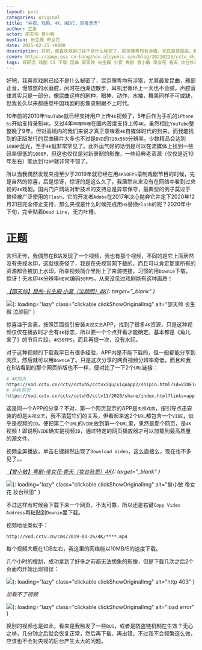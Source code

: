 ```yaml
---
layout: post
categories: original
title: "央视、戏剧、4K、HEVC，惊喜连连"
author: 立泉
actor: 邵天帅 曾小敏
mention: 长生殿 帝女花
date: 2021-02-25 +0800
description: 好吧，我喜欢戏剧已经不是什么秘密了，昆京豫粤均有涉猎，尤其最爱昆曲，雅部正音，慢悠悠的水磨腔，闲时在西湖边散步，耳机里循环上一天也不会腻。声腔音律其实只是一部分，像昆曲这样的剧种，眼神、动作、水袖，舞美同样不可或缺，但我长久以来都感觉中国戏剧的影像录制跟不上时代。
cover: https://apqx.oss-cn-hangzhou.aliyuncs.com/blog/20210225/cctv_4k_download.webp
tags: 碎碎念 戏剧 CS 下载 昆曲 邵天帅 长生殿 小宴 粤剧 曾小敏 帝女花 香夭 妆台秋思
---
```


好吧，我喜欢戏剧已经不是什么秘密了，昆京豫粤均有涉猎，尤其最爱昆曲，雅部正音，慢悠悠的水磨腔，闲时在西湖边散步，耳机里循环上一天也不会腻。声腔音律其实只是一部分，像昆曲这样的剧种，眼神、动作、水袖，舞美同样不可或缺，但我长久以来都感觉中国戏剧的影像录制跟不上时代。

10年前的2010年`YouTube`就已经支持用户上传`4K`视频了，5年后作为手机的`iPhone 6s`开始支持录制`4K`，又过4年`哔哩哔哩`在国内首度支持上传`4K`，虽然相比`YouTube`整整晚了9年，但对高墙内的我们来说才真正意味着`4K`自媒体时代的到来。而我能找到的正版发行的昆曲碟片大多也不过是`DVD`的`720x560`分辨率，少数精品会达到`1080P`蓝光，至于`4K`就非常罕见了。此外运气好的话倒是可以在流媒体上找到一些码率很低的`1080P`，但这也仅仅是对新录制的影像，一些经典老资源（仅仅是近10年左右）能达到`720P`就非常不错了。

所以当我偶然发现央视至少于2019年就已经在用`4K50FPS`录制戏剧节目的时候，先是自然的惊喜，后是惊讶，惊讶的是这么久了，我居然从来没有在网络中看到过央视的`4K`戏剧。国内门户网站对新技术的支持总是异常保守，最典型的例子莫过于曾经被广泛使用的`Flash`，它的开发者`Adobe`在2017年决心抛弃它并定下2020年12月31日完全停止支持，那么央视是什么时候完成用`H5`替换`Flash`的呢？2020年中下旬，完全贴着`Dead Line`，无力吐槽。

# 正题

言归正传，我偶然在B站发现了一个视频，我也有那个视频，不同的是它上面居然没有央视水印，这就很奇怪了，我是在央视官网下载的，而且可以肯定那里所有的资源都会被加上水印。所幸视频简介里附上了来源链接，习惯的用`Downie`下载，惊讶！无水印`4K`分辨率`HEVC`编码`50FPS`，从来没见过戏剧能有这种画质！

*[【邵天帅】昆曲-长生殿·小宴（泣颜回）4K](https://www.bilibili.com/video/BV1Ly4y1J7YZ?share_source=copy_web){: target="_blank" }*

![](https://apqx.oss-cn-hangzhou.aliyuncs.com/blog/20210225/shaotianshuai_qiyanhui_4k.webp){: loading="lazy" class="clickable clickShowOriginalImg" alt="邵天帅 长生殿 泣颜回" }

惊喜溢于言表，按照页面指引安装`央视文艺`APP，找到了很多`4K`资源，只是这种视频仅仅在播放时才会有`4K`标志，所以要一个个点开看才能确定。基本都是《角儿来了》的节目片段，`4K50FPS`，而且再提一次，没有水印。

对于这种视频的下载我早已有很多经验，APP内是不能下载的，但一般都能分享到网页，然后就可以用`Downie`了。只是这次分享的网页视频分辨率奇低，而且和我在B站看到的那个网页排版也不一样，便对比了一下2个`URL`链接：

```sh
# 4K网页
https://vod.cctv.cn/cctv/cctvh5/cctvxiqu/xiquapp2/shipin.html?id=VIDE1435397050914***
# 非4K网页
https://vod.cctv.cn/cctv/cctvh5/cctv11/2020/share/index.html?links=app://VIDE1435397050914***&index=&collectionLink=
```

这是同一个APP的分享？不对，第一个网页显示的APP是`央视戏曲`，按引导点击安装的却是`央视文艺`，我不清楚它们的关系，但看起来这2个`URL`都包含一个`VIDE`，似乎是视频的`ID`。便把第二个`URL`的`VIDE`放到第一个`URL`里，果然是那个网页，是`4K`视频！即说明`VIDE`确实是视频`ID`，通过特定的网页播放器才可以加载到最高质量的源文件。

视频全屏播放，单击右键赫然出现了`Download Video`，这么直接么，现在也不多见了。。

*[【曾小敏】粤剧-帝女花·香夭（妆台秋思）4K](https://www.bilibili.com/video/BV1cG4y1B7nk){: target="_blank" }*

![](https://apqx.oss-cn-hangzhou.aliyuncs.com/blog/20210225/cctv_4k_download.webp){: loading="lazy" class="clickable clickShowOriginalImg" alt="曾小敏 帝女花 妆台秋思" }

不过这样有时候会下载下来一个网页，不太可靠，所以还是右键`Copy Video Address`再粘贴到`Downie`里下载。

视频地址类似于：

```http
http://vod.cctv.cn/cms/2019-03-26/4K/****.mp4
```

每个视频大概在1GB左右，我这里的网络能以10MB/S的速度下载。

几个小时的搜刮，成功拿到了好多之前都无法想象的影像，但是下载几次之后2个页面均开始出现错误：

![](https://apqx.oss-cn-hangzhou.aliyuncs.com/blog/20210225/cctv_4k_error_403.webp){: loading="lazy" class="clickable clickShowOriginalImg" alt="http 403" }

*加载不了视频*

![](https://apqx.oss-cn-hangzhou.aliyuncs.com/blog/20210225/cctv_4k_error_1021.webp){: loading="lazy" class="clickable clickShowOriginalImg" alt="load error" }

换别的视频也是如此，看来是我触发了一些`BUG`，或者是防盗链机制在生效？无心之举，几分钟之后就会恢复正常，然后再下载、再出错，不过我不会频繁这么做，应该也不会对央视的后台产生太大的问题。